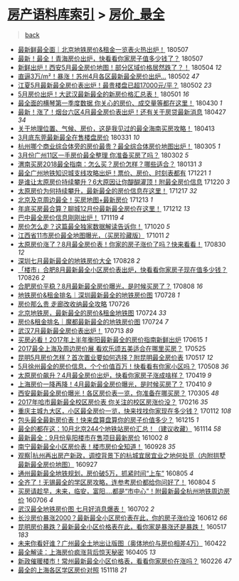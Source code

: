 [房产语料库索引](../../README.md)  > [房价_最全](房价_最全.md)
====
> [back](../README.md)

- [最新鲜最全面｜北京地铁房价&amp;租金一览表火热出炉！](http://jkwz.applinzi.com/ittc/7100315145878373387.html#%E6%9C%80%E6%96%B0%E9%B2%9C%E6%9C%80%E5%85%A8%E9%9D%A2%EF%BD%9C%E5%8C%97%E4%BA%AC%E5%9C%B0%E9%93%81%E6%88%BF%E4%BB%B7%26amp%3B%E7%A7%9F%E9%87%91%E4%B8%80%E8%A7%88%E8%A1%A8%E7%81%AB%E7%83%AD%E5%87%BA%E7%82%89%EF%BC%81) 180507  
- [最新！最全！青海房价出炉，快看看你家房子值多少钱了？](http://jkwz.applinzi.com/ittc/7100284613278827536.html#%E6%9C%80%E6%96%B0%EF%BC%81%E6%9C%80%E5%85%A8%EF%BC%81%E9%9D%92%E6%B5%B7%E6%88%BF%E4%BB%B7%E5%87%BA%E7%82%89%EF%BC%8C%E5%BF%AB%E7%9C%8B%E7%9C%8B%E4%BD%A0%E5%AE%B6%E6%88%BF%E5%AD%90%E5%80%BC%E5%A4%9A%E5%B0%91%E9%92%B1%E4%BA%86%EF%BC%9F) 180507  
- [新鲜出炉！西安5月最全房价地图！部分区域价格居然跌了？！](http://jkwz.applinzi.com/ittc/7099261302189065226.html#%E6%96%B0%E9%B2%9C%E5%87%BA%E7%82%89%EF%BC%81%E8%A5%BF%E5%AE%895%E6%9C%88%E6%9C%80%E5%85%A8%E6%88%BF%E4%BB%B7%E5%9C%B0%E5%9B%BE%EF%BC%81%E9%83%A8%E5%88%86%E5%8C%BA%E5%9F%9F%E4%BB%B7%E6%A0%BC%E5%B1%85%E7%84%B6%E8%B7%8C%E4%BA%86%EF%BC%9F%EF%BC%81) 180504 *12* 
- [直逼3万/m²！暴涨！苏州4月各区最新最全房价出炉…](http://jkwz.applinzi.com/ittc/7098432986322306065.html#%E7%9B%B4%E9%80%BC3%E4%B8%87%2Fm%C2%B2%EF%BC%81%E6%9A%B4%E6%B6%A8%EF%BC%81%E8%8B%8F%E5%B7%9E4%E6%9C%88%E5%90%84%E5%8C%BA%E6%9C%80%E6%96%B0%E6%9C%80%E5%85%A8%E6%88%BF%E4%BB%B7%E5%87%BA%E7%82%89%E2%80%A6) 180502 *47* 
- [江夏5月最新最全房价表出炉！最贵楼盘已超17000元/平？](http://jkwz.applinzi.com/ittc/7098405598830003211.html#%E6%B1%9F%E5%A4%8F5%E6%9C%88%E6%9C%80%E6%96%B0%E6%9C%80%E5%85%A8%E6%88%BF%E4%BB%B7%E8%A1%A8%E5%87%BA%E7%82%89%EF%BC%81%E6%9C%80%E8%B4%B5%E6%A5%BC%E7%9B%98%E5%B7%B2%E8%B6%8517000%E5%85%83%2F%E5%B9%B3%EF%BC%9F) 180502 *23* 
- [5月房价出炉！大武汉最新最全的新房价格汇总表！](http://jkwz.applinzi.com/ittc/7097922490334708742.html#5%E6%9C%88%E6%88%BF%E4%BB%B7%E5%87%BA%E7%82%89%EF%BC%81%E5%A4%A7%E6%AD%A6%E6%B1%89%E6%9C%80%E6%96%B0%E6%9C%80%E5%85%A8%E7%9A%84%E6%96%B0%E6%88%BF%E4%BB%B7%E6%A0%BC%E6%B1%87%E6%80%BB%E8%A1%A8%EF%BC%81) 180501 *16* 
- [最全面的横琴第一季度数据 你关心的房价、成交量等都在这里！](http://jkwz.applinzi.com/ittc/7097813832582038538.html#%E6%9C%80%E5%85%A8%E9%9D%A2%E7%9A%84%E6%A8%AA%E7%90%B4%E7%AC%AC%E4%B8%80%E5%AD%A3%E5%BA%A6%E6%95%B0%E6%8D%AE+%E4%BD%A0%E5%85%B3%E5%BF%83%E7%9A%84%E6%88%BF%E4%BB%B7%E3%80%81%E6%88%90%E4%BA%A4%E9%87%8F%E7%AD%89%E9%83%BD%E5%9C%A8%E8%BF%99%E9%87%8C%EF%BC%81) 180430 *1* 
- [最新！涨了！烟台六区4月最全房价表出炉！还有关于房贷最新消息](http://jkwz.applinzi.com/ittc/7096726479541109767.html#%E6%9C%80%E6%96%B0%EF%BC%81%E6%B6%A8%E4%BA%86%EF%BC%81%E7%83%9F%E5%8F%B0%E5%85%AD%E5%8C%BA4%E6%9C%88%E6%9C%80%E5%85%A8%E6%88%BF%E4%BB%B7%E8%A1%A8%E5%87%BA%E7%82%89%EF%BC%81%E8%BF%98%E6%9C%89%E5%85%B3%E4%BA%8E%E6%88%BF%E8%B4%B7%E6%9C%80%E6%96%B0%E6%B6%88%E6%81%AF) 180427 *34* 
- [关于地理位置、气候、房价，这是我见过的最全海南买房攻略！](http://jkwz.applinzi.com/ittc/7091484761371706378.html#%E5%85%B3%E4%BA%8E%E5%9C%B0%E7%90%86%E4%BD%8D%E7%BD%AE%E3%80%81%E6%B0%94%E5%80%99%E3%80%81%E6%88%BF%E4%BB%B7%EF%BC%8C%E8%BF%99%E6%98%AF%E6%88%91%E8%A7%81%E8%BF%87%E7%9A%84%E6%9C%80%E5%85%A8%E6%B5%B7%E5%8D%97%E4%B9%B0%E6%88%BF%E6%94%BB%E7%95%A5%EF%BC%81) 180413  
- [3月底东莞最新最全在售楼盘房价](http://jkwz.applinzi.com/ittc/7086437621696037898.html#3%E6%9C%88%E5%BA%95%E4%B8%9C%E8%8E%9E%E6%9C%80%E6%96%B0%E6%9C%80%E5%85%A8%E5%9C%A8%E5%94%AE%E6%A5%BC%E7%9B%98%E6%88%BF%E4%BB%B7) 180331 *10* 
- [杭州哪个商业综合体旁的房价最贵？最全综合体房价地图出炉！](http://jkwz.applinzi.com/ittc/7076909840918381578.html#%E6%9D%AD%E5%B7%9E%E5%93%AA%E4%B8%AA%E5%95%86%E4%B8%9A%E7%BB%BC%E5%90%88%E4%BD%93%E6%97%81%E7%9A%84%E6%88%BF%E4%BB%B7%E6%9C%80%E8%B4%B5%EF%BC%9F%E6%9C%80%E5%85%A8%E7%BB%BC%E5%90%88%E4%BD%93%E6%88%BF%E4%BB%B7%E5%9C%B0%E5%9B%BE%E5%87%BA%E7%82%89%EF%BC%81) 180305 *1* 
- [3月份广州11区一手房价最全整理 你准备买房了吗？](http://jkwz.applinzi.com/ittc/7075806583357703175.html#3%E6%9C%88%E4%BB%BD%E5%B9%BF%E5%B7%9E11%E5%8C%BA%E4%B8%80%E6%89%8B%E6%88%BF%E4%BB%B7%E6%9C%80%E5%85%A8%E6%95%B4%E7%90%86+%E4%BD%A0%E5%87%86%E5%A4%87%E4%B9%B0%E6%88%BF%E4%BA%86%E5%90%97%EF%BC%9F) 180302 *5* 
- [渭南买房2018最全指南：怎么买？房价怎样？哪些适合？](http://jkwz.applinzi.com/ittc/7064789270877701130.html#%E6%B8%AD%E5%8D%97%E4%B9%B0%E6%88%BF2018%E6%9C%80%E5%85%A8%E6%8C%87%E5%8D%97%EF%BC%9A%E6%80%8E%E4%B9%88%E4%B9%B0%EF%BC%9F%E6%88%BF%E4%BB%B7%E6%80%8E%E6%A0%B7%EF%BC%9F%E5%93%AA%E4%BA%9B%E9%80%82%E5%90%88%EF%BC%9F) 180131 *3* 
- [最全广州地铁知识城支线攻略出炉！票价、房价、时刻表都有](http://jkwz.applinzi.com/ittc/7049593555612337169.html#%E6%9C%80%E5%85%A8%E5%B9%BF%E5%B7%9E%E5%9C%B0%E9%93%81%E7%9F%A5%E8%AF%86%E5%9F%8E%E6%94%AF%E7%BA%BF%E6%94%BB%E7%95%A5%E5%87%BA%E7%82%89%EF%BC%81%E7%A5%A8%E4%BB%B7%E3%80%81%E6%88%BF%E4%BB%B7%E3%80%81%E6%97%B6%E5%88%BB%E8%A1%A8%E9%83%BD%E6%9C%89) 171221 *1* 
- [是谁让太原房价持续攀升？6大原因让你醍醐灌顶！附最全房价信息](http://jkwz.applinzi.com/ittc/7049235653592613904.html#%E6%98%AF%E8%B0%81%E8%AE%A9%E5%A4%AA%E5%8E%9F%E6%88%BF%E4%BB%B7%E6%8C%81%E7%BB%AD%E6%94%80%E5%8D%87%EF%BC%9F6%E5%A4%A7%E5%8E%9F%E5%9B%A0%E8%AE%A9%E4%BD%A0%E9%86%8D%E9%86%90%E7%81%8C%E9%A1%B6%EF%BC%81%E9%99%84%E6%9C%80%E5%85%A8%E6%88%BF%E4%BB%B7%E4%BF%A1%E6%81%AF) 171220 *3* 
- [太原房价为何持续攀升，最新最全的房价信息在这里！](http://jkwz.applinzi.com/ittc/7047782084486104081.html#%E5%A4%AA%E5%8E%9F%E6%88%BF%E4%BB%B7%E4%B8%BA%E4%BD%95%E6%8C%81%E7%BB%AD%E6%94%80%E5%8D%87%EF%BC%8C%E6%9C%80%E6%96%B0%E6%9C%80%E5%85%A8%E7%9A%84%E6%88%BF%E4%BB%B7%E4%BF%A1%E6%81%AF%E5%9C%A8%E8%BF%99%E9%87%8C%EF%BC%81) 171217 *32* 
- [北京及京周边最全！买房地图+最新房价](http://jkwz.applinzi.com/ittc/7046515519664948241.html#%E5%8C%97%E4%BA%AC%E5%8F%8A%E4%BA%AC%E5%91%A8%E8%BE%B9%E6%9C%80%E5%85%A8%EF%BC%81%E4%B9%B0%E6%88%BF%E5%9C%B0%E5%9B%BE%2B%E6%9C%80%E6%96%B0%E6%88%BF%E4%BB%B7) 171213 *1* 
- [年底买房最合算？聊城12月份最新最全房价在这里！](http://jkwz.applinzi.com/ittc/7046258481026302992.html#%E5%B9%B4%E5%BA%95%E4%B9%B0%E6%88%BF%E6%9C%80%E5%90%88%E7%AE%97%EF%BC%9F%E8%81%8A%E5%9F%8E12%E6%9C%88%E4%BB%BD%E6%9C%80%E6%96%B0%E6%9C%80%E5%85%A8%E6%88%BF%E4%BB%B7%E5%9C%A8%E8%BF%99%E9%87%8C%EF%BC%81) 171212 *13* 
- [巴中最全房价信息刚刚出炉！](http://jkwz.applinzi.com/ittc/7037593929464153105.html#%E5%B7%B4%E4%B8%AD%E6%9C%80%E5%85%A8%E6%88%BF%E4%BB%B7%E4%BF%A1%E6%81%AF%E5%88%9A%E5%88%9A%E5%87%BA%E7%82%89%EF%BC%81) 171119 *4* 
- [房价怎么走？这篇最全独家数据解读告诉你！](http://jkwz.applinzi.com/ittc/7026468341168997393.html#%E6%88%BF%E4%BB%B7%E6%80%8E%E4%B9%88%E8%B5%B0%EF%BC%9F%E8%BF%99%E7%AF%87%E6%9C%80%E5%85%A8%E7%8B%AC%E5%AE%B6%E6%95%B0%E6%8D%AE%E8%A7%A3%E8%AF%BB%E5%91%8A%E8%AF%89%E4%BD%A0%EF%BC%81) 171020 *5* 
- [江西省11市房价最全地图曝光，（买房珍藏版）](http://jkwz.applinzi.com/ittc/7022994349053445137.html#%E6%B1%9F%E8%A5%BF%E7%9C%8111%E5%B8%82%E6%88%BF%E4%BB%B7%E6%9C%80%E5%85%A8%E5%9C%B0%E5%9B%BE%E6%9B%9D%E5%85%89%EF%BC%8C%EF%BC%88%E4%B9%B0%E6%88%BF%E7%8F%8D%E8%97%8F%E7%89%88%EF%BC%89) 171011 *2* 
- [太原房价涨了？8月最全房价表！你家的房子涨价了吗？快来看看！](http://jkwz.applinzi.com/ittc/7007680539778352145.html#%E5%A4%AA%E5%8E%9F%E6%88%BF%E4%BB%B7%E6%B6%A8%E4%BA%86%EF%BC%9F8%E6%9C%88%E6%9C%80%E5%85%A8%E6%88%BF%E4%BB%B7%E8%A1%A8%EF%BC%81%E4%BD%A0%E5%AE%B6%E7%9A%84%E6%88%BF%E5%AD%90%E6%B6%A8%E4%BB%B7%E4%BA%86%E5%90%97%EF%BC%9F%E5%BF%AB%E6%9D%A5%E7%9C%8B%E7%9C%8B%EF%BC%81) 170830 *12* 
- [深圳七月最新最全的地铁房价大全](http://jkwz.applinzi.com/ittc/7006786833562993680.html#%E6%B7%B1%E5%9C%B3%E4%B8%83%E6%9C%88%E6%9C%80%E6%96%B0%E6%9C%80%E5%85%A8%E7%9A%84%E5%9C%B0%E9%93%81%E6%88%BF%E4%BB%B7%E5%A4%A7%E5%85%A8) 170828 *2* 
- [「楼市」合肥8月最新最全小区房价表出炉，快看看你家房子现在值多少钱？](http://jkwz.applinzi.com/ittc/7006147896859427857.html#%E3%80%8C%E6%A5%BC%E5%B8%82%E3%80%8D%E5%90%88%E8%82%A58%E6%9C%88%E6%9C%80%E6%96%B0%E6%9C%80%E5%85%A8%E5%B0%8F%E5%8C%BA%E6%88%BF%E4%BB%B7%E8%A1%A8%E5%87%BA%E7%82%89%EF%BC%8C%E5%BF%AB%E7%9C%8B%E7%9C%8B%E4%BD%A0%E5%AE%B6%E6%88%BF%E5%AD%90%E7%8E%B0%E5%9C%A8%E5%80%BC%E5%A4%9A%E5%B0%91%E9%92%B1%EF%BC%9F) 170826 *2* 
- [合肥房价平稳？8月最新最全房价曝光，是时候买房了？](http://jkwz.applinzi.com/ittc/6999495859337954320.html#%E5%90%88%E8%82%A5%E6%88%BF%E4%BB%B7%E5%B9%B3%E7%A8%B3%EF%BC%9F8%E6%9C%88%E6%9C%80%E6%96%B0%E6%9C%80%E5%85%A8%E6%88%BF%E4%BB%B7%E6%9B%9D%E5%85%89%EF%BC%8C%E6%98%AF%E6%97%B6%E5%80%99%E4%B9%B0%E6%88%BF%E4%BA%86%EF%BC%9F) 170808 *16* 
- [地铁房价&amp;租金排名｜深圳最新最全的地铁房价图](http://jkwz.applinzi.com/ittc/6995369841270457361.html#%E5%9C%B0%E9%93%81%E6%88%BF%E4%BB%B7%26amp%3B%E7%A7%9F%E9%87%91%E6%8E%92%E5%90%8D%EF%BD%9C%E6%B7%B1%E5%9C%B3%E6%9C%80%E6%96%B0%E6%9C%80%E5%85%A8%E7%9A%84%E5%9C%B0%E9%93%81%E6%88%BF%E4%BB%B7%E5%9B%BE) 170728 *1* 
- [房价那么贵 走廊改收纳最全攻略](http://jkwz.applinzi.com/ittc/6994274135323444240.html#%E6%88%BF%E4%BB%B7%E9%82%A3%E4%B9%88%E8%B4%B5+%E8%B5%B0%E5%BB%8A%E6%94%B9%E6%94%B6%E7%BA%B3%E6%9C%80%E5%85%A8%E6%94%BB%E7%95%A5) 170726  
- [北京地铁房，最新最全的房价&amp;租金地铁图](http://jkwz.applinzi.com/ittc/6993931056347350033.html#%E5%8C%97%E4%BA%AC%E5%9C%B0%E9%93%81%E6%88%BF%EF%BC%8C%E6%9C%80%E6%96%B0%E6%9C%80%E5%85%A8%E7%9A%84%E6%88%BF%E4%BB%B7%26amp%3B%E7%A7%9F%E9%87%91%E5%9C%B0%E9%93%81%E5%9B%BE) 170724 *33* 
- [房价&amp;租金排名｜魔都最新最全的地铁房价图](http://jkwz.applinzi.com/ittc/6993927637041677328.html#%E6%88%BF%E4%BB%B7%26amp%3B%E7%A7%9F%E9%87%91%E6%8E%92%E5%90%8D%EF%BD%9C%E9%AD%94%E9%83%BD%E6%9C%80%E6%96%B0%E6%9C%80%E5%85%A8%E7%9A%84%E5%9C%B0%E9%93%81%E6%88%BF%E4%BB%B7%E5%9B%BE) 170724 *7* 
- [武汉7月最新最全房价表出炉！](http://jkwz.applinzi.com/ittc/6989721144503305233.html#%E6%AD%A6%E6%B1%897%E6%9C%88%E6%9C%80%E6%96%B0%E6%9C%80%E5%85%A8%E6%88%BF%E4%BB%B7%E8%A1%A8%E5%87%BA%E7%82%89%EF%BC%81) 170713 *89* 
- [买房必看！2017年上半年衡阳最新最全的房价指南新鲜出炉](http://jkwz.applinzi.com/ittc/6979455547043480580.html#%E4%B9%B0%E6%88%BF%E5%BF%85%E7%9C%8B%EF%BC%812017%E5%B9%B4%E4%B8%8A%E5%8D%8A%E5%B9%B4%E8%A1%A1%E9%98%B3%E6%9C%80%E6%96%B0%E6%9C%80%E5%85%A8%E7%9A%84%E6%88%BF%E4%BB%B7%E6%8C%87%E5%8D%97%E6%96%B0%E9%B2%9C%E5%87%BA%E7%82%89) 170615 *1* 
- [2017最全上海及周边房价展 看欢乐颂五美适合在哪里买房？](http://jkwz.applinzi.com/ittc/6971565655026304004.html#2017%E6%9C%80%E5%85%A8%E4%B8%8A%E6%B5%B7%E5%8F%8A%E5%91%A8%E8%BE%B9%E6%88%BF%E4%BB%B7%E5%B1%95+%E7%9C%8B%E6%AC%A2%E4%B9%90%E9%A2%82%E4%BA%94%E7%BE%8E%E9%80%82%E5%90%88%E5%9C%A8%E5%93%AA%E9%87%8C%E4%B9%B0%E6%88%BF%EF%BC%9F) 170525  
- [昆明5月房价怎样？首次置业要如何选择？附昆明最全房价表](http://jkwz.applinzi.com/ittc/6968654744015864837.html#%E6%98%86%E6%98%8E5%E6%9C%88%E6%88%BF%E4%BB%B7%E6%80%8E%E6%A0%B7%EF%BC%9F%E9%A6%96%E6%AC%A1%E7%BD%AE%E4%B8%9A%E8%A6%81%E5%A6%82%E4%BD%95%E9%80%89%E6%8B%A9%EF%BC%9F%E9%99%84%E6%98%86%E6%98%8E%E6%9C%80%E5%85%A8%E6%88%BF%E4%BB%B7%E8%A1%A8) 170517 *12* 
- [5月徐州最全的房价信息，个个价值百万！快看看有你家小区吗？](http://jkwz.applinzi.com/ittc/6965352910379549701.html#5%E6%9C%88%E5%BE%90%E5%B7%9E%E6%9C%80%E5%85%A8%E7%9A%84%E6%88%BF%E4%BB%B7%E4%BF%A1%E6%81%AF%EF%BC%8C%E4%B8%AA%E4%B8%AA%E4%BB%B7%E5%80%BC%E7%99%BE%E4%B8%87%EF%BC%81%E5%BF%AB%E7%9C%8B%E7%9C%8B%E6%9C%89%E4%BD%A0%E5%AE%B6%E5%B0%8F%E5%8C%BA%E5%90%97%EF%BC%9F) 170508 *36* 
- [太原房价飙升？4月最全房价出炉，快看你家房子涨成啥样？](http://jkwz.applinzi.com/ittc/6958169343954256901.html#%E5%A4%AA%E5%8E%9F%E6%88%BF%E4%BB%B7%E9%A3%99%E5%8D%87%EF%BC%9F4%E6%9C%88%E6%9C%80%E5%85%A8%E6%88%BF%E4%BB%B7%E5%87%BA%E7%82%89%EF%BC%8C%E5%BF%AB%E7%9C%8B%E4%BD%A0%E5%AE%B6%E6%88%BF%E5%AD%90%E6%B6%A8%E6%88%90%E5%95%A5%E6%A0%B7%EF%BC%9F) 170419 *9* 
- [上海房价一降再降！4月最新最全房价曝光，是时候买房了？](http://jkwz.applinzi.com/ittc/6954857267215205381.html#%E4%B8%8A%E6%B5%B7%E6%88%BF%E4%BB%B7%E4%B8%80%E9%99%8D%E5%86%8D%E9%99%8D%EF%BC%814%E6%9C%88%E6%9C%80%E6%96%B0%E6%9C%80%E5%85%A8%E6%88%BF%E4%BB%B7%E6%9B%9D%E5%85%89%EF%BC%8C%E6%98%AF%E6%97%B6%E5%80%99%E4%B9%B0%E6%88%BF%E4%BA%86%EF%BC%9F) 170410 *9* 
- [西安最新最全房价曝光！各区房价表一览，你准备在哪买房？](http://jkwz.applinzi.com/ittc/6941571049144714244.html#%E8%A5%BF%E5%AE%89%E6%9C%80%E6%96%B0%E6%9C%80%E5%85%A8%E6%88%BF%E4%BB%B7%E6%9B%9D%E5%85%89%EF%BC%81%E5%90%84%E5%8C%BA%E6%88%BF%E4%BB%B7%E8%A1%A8%E4%B8%80%E8%A7%88%EF%BC%8C%E4%BD%A0%E5%87%86%E5%A4%87%E5%9C%A8%E5%93%AA%E4%B9%B0%E6%88%BF%EF%BC%9F) 170305 *48* 
- [2017年哈市最新最全校区房价表 你关注的校区房涨价没？](http://jkwz.applinzi.com/ittc/6935170700645237765.html#2017%E5%B9%B4%E5%93%88%E5%B8%82%E6%9C%80%E6%96%B0%E6%9C%80%E5%85%A8%E6%A0%A1%E5%8C%BA%E6%88%BF%E4%BB%B7%E8%A1%A8+%E4%BD%A0%E5%85%B3%E6%B3%A8%E7%9A%84%E6%A0%A1%E5%8C%BA%E6%88%BF%E6%B6%A8%E4%BB%B7%E6%B2%A1%EF%BC%9F) 170216 *35* 
- [重庆主城九大区，小区最全房价一览，快来找找你家现在多少钱？](http://jkwz.applinzi.com/ittc/6922207010954413061.html#%E9%87%8D%E5%BA%86%E4%B8%BB%E5%9F%8E%E4%B9%9D%E5%A4%A7%E5%8C%BA%EF%BC%8C%E5%B0%8F%E5%8C%BA%E6%9C%80%E5%85%A8%E6%88%BF%E4%BB%B7%E4%B8%80%E8%A7%88%EF%BC%8C%E5%BF%AB%E6%9D%A5%E6%89%BE%E6%89%BE%E4%BD%A0%E5%AE%B6%E7%8E%B0%E5%9C%A8%E5%A4%9A%E5%B0%91%E9%92%B1%EF%BC%9F) 170112 *108* 
- [包头最全最新房价表！快来盘算盘算你的房子价值多少？](http://jkwz.applinzi.com/ittc/6911872094777639940.html#%E5%8C%85%E5%A4%B4%E6%9C%80%E5%85%A8%E6%9C%80%E6%96%B0%E6%88%BF%E4%BB%B7%E8%A1%A8%EF%BC%81%E5%BF%AB%E6%9D%A5%E7%9B%98%E7%AE%97%E7%9B%98%E7%AE%97%E4%BD%A0%E7%9A%84%E6%88%BF%E5%AD%90%E4%BB%B7%E5%80%BC%E5%A4%9A%E5%B0%91%EF%BC%9F) 161215 *1* 
- [最全的都在这：10月北京244个地铁站房价汇总！（建议收藏）](http://jkwz.applinzi.com/ittc/6900296127663834116.html#%E6%9C%80%E5%85%A8%E7%9A%84%E9%83%BD%E5%9C%A8%E8%BF%99%EF%BC%9A10%E6%9C%88%E5%8C%97%E4%BA%AC244%E4%B8%AA%E5%9C%B0%E9%93%81%E7%AB%99%E6%88%BF%E4%BB%B7%E6%B1%87%E6%80%BB%EF%BC%81%EF%BC%88%E5%BB%BA%E8%AE%AE%E6%94%B6%E8%97%8F%EF%BC%89) 161114 *58* 
- [最新最全：9月份阜阳楼市在售项目最新房价](http://jkwz.applinzi.com/ittc/6884335920991437829.html#%E6%9C%80%E6%96%B0%E6%9C%80%E5%85%A8%EF%BC%9A9%E6%9C%88%E4%BB%BD%E9%98%9C%E9%98%B3%E6%A5%BC%E5%B8%82%E5%9C%A8%E5%94%AE%E9%A1%B9%E7%9B%AE%E6%9C%80%E6%96%B0%E6%88%BF%E4%BB%B7) 161002 *8* 
- [南宁最新最全小区房价表！楼市房价全知道！](http://jkwz.applinzi.com/ittc/6882862504966882308.html#%E5%8D%97%E5%AE%81%E6%9C%80%E6%96%B0%E6%9C%80%E5%85%A8%E5%B0%8F%E5%8C%BA%E6%88%BF%E4%BB%B7%E8%A1%A8%EF%BC%81%E6%A5%BC%E5%B8%82%E6%88%BF%E4%BB%B7%E5%85%A8%E7%9F%A5%E9%81%93%EF%BC%81) 160928 *35* 
- [观察|杭州再出房产新政，调控背景下的杭城宜居宜业之地何处觅（内附拱墅最新最全房价地图）](http://jkwz.applinzi.com/ittc/6882638021278565380.html#%E8%A7%82%E5%AF%9F%7C%E6%9D%AD%E5%B7%9E%E5%86%8D%E5%87%BA%E6%88%BF%E4%BA%A7%E6%96%B0%E6%94%BF%EF%BC%8C%E8%B0%83%E6%8E%A7%E8%83%8C%E6%99%AF%E4%B8%8B%E7%9A%84%E6%9D%AD%E5%9F%8E%E5%AE%9C%E5%B1%85%E5%AE%9C%E4%B8%9A%E4%B9%8B%E5%9C%B0%E4%BD%95%E5%A4%84%E8%A7%85%EF%BC%88%E5%86%85%E9%99%84%E6%8B%B1%E5%A2%85%E6%9C%80%E6%96%B0%E6%9C%80%E5%85%A8%E6%88%BF%E4%BB%B7%E5%9C%B0%E5%9B%BE%EF%BC%89) 160927  
- [通州最新最全地铁规划，房价破5万，抓紧时间“上车”](http://jkwz.applinzi.com/ittc/6862983627419419653.html#%E9%80%9A%E5%B7%9E%E6%9C%80%E6%96%B0%E6%9C%80%E5%85%A8%E5%9C%B0%E9%93%81%E8%A7%84%E5%88%92%EF%BC%8C%E6%88%BF%E4%BB%B7%E7%A0%B45%E4%B8%87%EF%BC%8C%E6%8A%93%E7%B4%A7%E6%97%B6%E9%97%B4%E2%80%9C%E4%B8%8A%E8%BD%A6%E2%80%9D) 160805 *4* 
- [全齐了！无锡最全的学区房攻略，连参考房价都给你问好了！](http://jkwz.applinzi.com/ittc/6862442147638412292.html#%E5%85%A8%E9%BD%90%E4%BA%86%EF%BC%81%E6%97%A0%E9%94%A1%E6%9C%80%E5%85%A8%E7%9A%84%E5%AD%A6%E5%8C%BA%E6%88%BF%E6%94%BB%E7%95%A5%EF%BC%8C%E8%BF%9E%E5%8F%82%E8%80%83%E6%88%BF%E4%BB%B7%E9%83%BD%E7%BB%99%E4%BD%A0%E9%97%AE%E5%A5%BD%E4%BA%86%EF%BC%81) 160804 *5* 
- [买房请趁早，未来，临安，富阳....都是“市中心”！附最新最全杭州地铁周边房价](http://jkwz.applinzi.com/ittc/6851795989572355076.html#%E4%B9%B0%E6%88%BF%E8%AF%B7%E8%B6%81%E6%97%A9%EF%BC%8C%E6%9C%AA%E6%9D%A5%EF%BC%8C%E4%B8%B4%E5%AE%89%EF%BC%8C%E5%AF%8C%E9%98%B3....%E9%83%BD%E6%98%AF%E2%80%9C%E5%B8%82%E4%B8%AD%E5%BF%83%E2%80%9D%EF%BC%81%E9%99%84%E6%9C%80%E6%96%B0%E6%9C%80%E5%85%A8%E6%9D%AD%E5%B7%9E%E5%9C%B0%E9%93%81%E5%91%A8%E8%BE%B9%E6%88%BF%E4%BB%B7) 160706 *4* 
- [武汉最全地铁房价图 七月好消息爆表！](http://jkwz.applinzi.com/ittc/6850383286807036933.html#%E6%AD%A6%E6%B1%89%E6%9C%80%E5%85%A8%E5%9C%B0%E9%93%81%E6%88%BF%E4%BB%B7%E5%9B%BE+%E4%B8%83%E6%9C%88%E5%A5%BD%E6%B6%88%E6%81%AF%E7%88%86%E8%A1%A8%EF%BC%81) 160702 *2* 
- [长沙房价暴涨2000？最新最全小区房价表在此，你的房子涨价没](http://jkwz.applinzi.com/ittc/6842914637418595333.html#%E9%95%BF%E6%B2%99%E6%88%BF%E4%BB%B7%E6%9A%B4%E6%B6%A82000%EF%BC%9F%E6%9C%80%E6%96%B0%E6%9C%80%E5%85%A8%E5%B0%8F%E5%8C%BA%E6%88%BF%E4%BB%B7%E8%A1%A8%E5%9C%A8%E6%AD%A4%EF%BC%8C%E4%BD%A0%E7%9A%84%E6%88%BF%E5%AD%90%E6%B6%A8%E4%BB%B7%E6%B2%A1) 160612 *66* 
- [昆明房价暴跌？最新最全小区价格表在此，看你家是暴涨还是暴跌！](http://jkwz.applinzi.com/ittc/6833258227688801284.html#%E6%98%86%E6%98%8E%E6%88%BF%E4%BB%B7%E6%9A%B4%E8%B7%8C%EF%BC%9F%E6%9C%80%E6%96%B0%E6%9C%80%E5%85%A8%E5%B0%8F%E5%8C%BA%E4%BB%B7%E6%A0%BC%E8%A1%A8%E5%9C%A8%E6%AD%A4%EF%BC%8C%E7%9C%8B%E4%BD%A0%E5%AE%B6%E6%98%AF%E6%9A%B4%E6%B6%A8%E8%BF%98%E6%98%AF%E6%9A%B4%E8%B7%8C%EF%BC%81) 160517 *183* 
- [未来你看好谁？广州最全土地出让版图（奥体地价与房价相差4万）](http://jkwz.applinzi.com/ittc/6823974139962328068.html#%E6%9C%AA%E6%9D%A5%E4%BD%A0%E7%9C%8B%E5%A5%BD%E8%B0%81%EF%BC%9F%E5%B9%BF%E5%B7%9E%E6%9C%80%E5%85%A8%E5%9C%9F%E5%9C%B0%E5%87%BA%E8%AE%A9%E7%89%88%E5%9B%BE%EF%BC%88%E5%A5%A5%E4%BD%93%E5%9C%B0%E4%BB%B7%E4%B8%8E%E6%88%BF%E4%BB%B7%E7%9B%B8%E5%B7%AE4%E4%B8%87%EF%BC%89) 160422  
- [最全解读：上海房价疯涨背后惊天秘密](http://jkwz.applinzi.com/ittc/6817652284624208900.html#%E6%9C%80%E5%85%A8%E8%A7%A3%E8%AF%BB%EF%BC%9A%E4%B8%8A%E6%B5%B7%E6%88%BF%E4%BB%B7%E7%96%AF%E6%B6%A8%E8%83%8C%E5%90%8E%E6%83%8A%E5%A4%A9%E7%A7%98%E5%AF%86) 160405 *13* 
- [新政催暖楼市！常州最新最全小区价格表，看看你家房价在涨吗？](http://jkwz.applinzi.com/ittc/6803201168230581253.html#%E6%96%B0%E6%94%BF%E5%82%AC%E6%9A%96%E6%A5%BC%E5%B8%82%EF%BC%81%E5%B8%B8%E5%B7%9E%E6%9C%80%E6%96%B0%E6%9C%80%E5%85%A8%E5%B0%8F%E5%8C%BA%E4%BB%B7%E6%A0%BC%E8%A1%A8%EF%BC%8C%E7%9C%8B%E7%9C%8B%E4%BD%A0%E5%AE%B6%E6%88%BF%E4%BB%B7%E5%9C%A8%E6%B6%A8%E5%90%97%EF%BC%9F) 160226 *47* 
- [最全的上海各区学区房价对照](http://jkwz.applinzi.com/ittc/6765950745358894084.html#%E6%9C%80%E5%85%A8%E7%9A%84%E4%B8%8A%E6%B5%B7%E5%90%84%E5%8C%BA%E5%AD%A6%E5%8C%BA%E6%88%BF%E4%BB%B7%E5%AF%B9%E7%85%A7) 151118 *21* 

